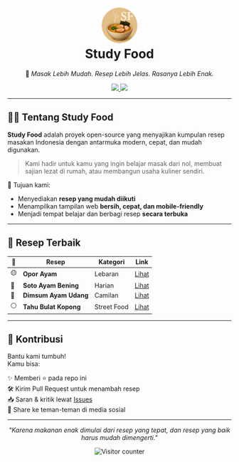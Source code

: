 <h1 align="center">
  <img src="https://raw.githubusercontent.com/studyfood/studyfood/refs/heads/main/logo.png" alt="Study Food Logo" width="80px" /><br/>
  <strong>Study Food</strong>
</h1>

<p align="center">
  🍛 <em>Masak Lebih Mudah. Resep Lebih Jelas. Rasanya Lebih Enak.</em>
</p>

<p align="center">
  <a href="https://studyfood.github.io">
    <img src="https://img.shields.io/badge/Lihat%20Website-studyfood.github.io-orange?style=for-the-badge&logo=githubpages" />
  </a>
  <a href="https://github.com/studyfood">
    <img src="https://img.shields.io/github/followers/studyfood?style=for-the-badge" />
  </a>
</p>

---

## 🧑‍🍳 Tentang Study Food

**Study Food** adalah proyek open-source yang menyajikan kumpulan resep masakan Indonesia dengan antarmuka modern, cepat, dan mudah digunakan.

> Kami hadir untuk kamu yang ingin belajar masak dari nol, membuat sajian lezat di rumah, atau membangun usaha kuliner sendiri.

🎯 Tujuan kami:
- Menyediakan **resep yang mudah diikuti**
- Menampilkan tampilan web **bersih, cepat, dan mobile-friendly**
- Menjadi tempat belajar dan berbagi resep **secara terbuka**

---

## 🍱 Resep Terbaik

| 📸 | Resep | Kategori | Link |
|----|-------|----------|------|
| 🟡 | **Opor Ayam** | Lebaran | [Lihat](https://studyfood.github.io/resep-opor-ayam.html) |
| 🍜 | **Soto Ayam Bening** | Harian | [Lihat](https://studyfood.github.io/resep-soto-ayam-bening-ala-restoran.html) |
| 🥟 | **Dimsum Ayam Udang** | Camilan | [Lihat](https://studyfood.github.io/resep-dimsum-ayam-udang-lembut-dan-empuk.html) |
| ⚪ | **Tahu Bulat Kopong** | Street Food | [Lihat ](https://studyfood.github.io/resep-tahu-bulat-kopong-anti-gagal.html) |

---

## 🤝 Kontribusi

Bantu kami tumbuh!  
Kamu bisa:

✨ Memberi ⭐ pada repo ini  
🛠️ Kirim Pull Request untuk menambah resep  
📥 Saran & kritik lewat [Issues](https://github.com/studyfood/studyfood.github.io/issues)  
📢 Share ke teman-teman di media sosial  

---

<p align="center"><em>"Karena makanan enak dimulai dari resep yang tepat, dan resep yang baik harus mudah dimengerti."</em></p>

<p align="center">
  <img src="https://komarev.com/ghpvc/?username=studyfood&style=flat-square&color=orange" alt="Visitor counter" />
</p>
